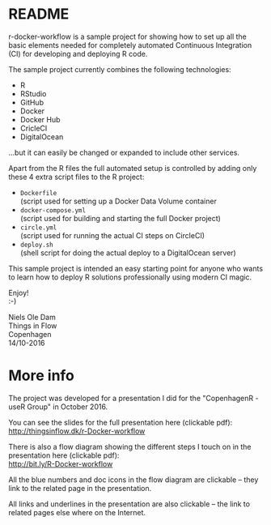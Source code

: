 # README
r-docker-workflow is a sample project for showing how to set up all the basic elements needed for completely automated Continuous Integration (CI) for developing and deploying R code.

The sample project currently combines the following technologies:
* R
* RStudio
* GitHub
* Docker
* Docker Hub
* CricleCI
* DigitalOcean

...but it can easily be changed or expanded to include other services.

Apart from the R files the full automated setup is controlled by adding only these 4 extra script files to the R project:
* `Dockerfile`  
(script used for setting up a Docker Data Volume container
* `docker-compose.yml`  
(script used for building and starting the full Docker project)
* `circle.yml`  
(script used for running the actual CI steps on CircleCI)
* `deploy.sh`  
(shell script for doing the actual deploy to a DigitalOcean server)

This sample project is intended an easy starting point for anyone who wants to learn how to deploy R solutions professionally using modern CI magic.

Enjoy!  
:-)

Niels Ole Dam  
Things in Flow  
Copenhagen  
14/10-2016

# More info
The project was developed for a presentation I did for the "CopenhagenR - useR Group" in October 2016.

You can see the slides for the full presentation here (clickable pdf):  
http://thingsinflow.dk/r-Docker-workflow

There is also a flow diagram showing the different steps I touch on in the presentation here (clickable pdf):  
http://bit.ly/R-Docker-workflow  

All the blue numbers and doc icons in the flow diagram are clickable – they link to the related page in the presentation.

All links and underlines in the presentation are also clickable – the link to related pages else where on the Internet.
